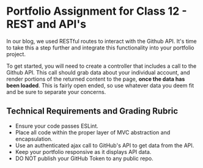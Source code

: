 # Portfolio Assignment for Class 12 - REST and API's

In our blog, we used RESTful routes to interact with the Github API.  It's time to take this a step further and integrate this functionality into your portfolio project.

To get started, you will need to create a controller that includes a call to the Github API. This call should grab data about your individual account, and render portions of the returned content to the page, **once the data has been loaded**.  This is fairly open ended, so use whatever data you deem fit and be sure to separate your concerns.

## Technical Requirements and Grading Rubric
 - Ensure your code passes ESLint.
 - Place all code within the proper layer of MVC abstraction and encapsulation.
 - Use an authenticated ajax call to GitHub's API to get data from the API.
 - Keep your portfolio responsive as it displays API data.
 - DO NOT publish your GitHub Token to any public repo.
